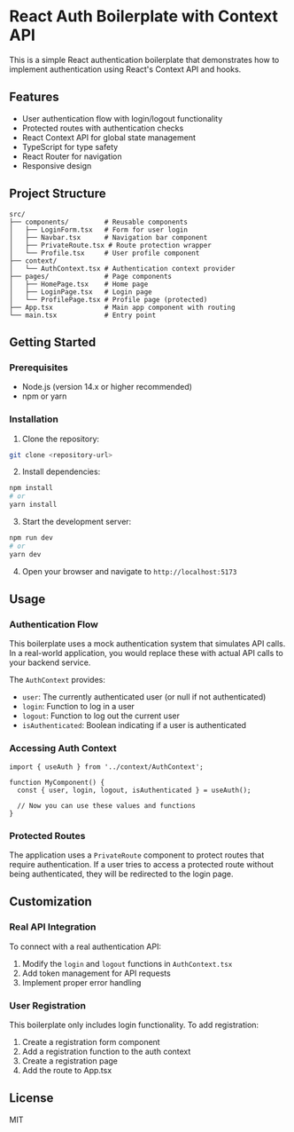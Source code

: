 # React Auth Boilerplate with Context API

This is a simple React authentication boilerplate that demonstrates how to implement authentication using React's Context API and hooks.

## Features

- User authentication flow with login/logout functionality
- Protected routes with authentication checks
- React Context API for global state management
- TypeScript for type safety
- React Router for navigation
- Responsive design

## Project Structure

```
src/
├── components/         # Reusable components
│   ├── LoginForm.tsx   # Form for user login
│   ├── Navbar.tsx      # Navigation bar component
│   ├── PrivateRoute.tsx # Route protection wrapper
│   └── Profile.tsx     # User profile component
├── context/
│   └── AuthContext.tsx # Authentication context provider
├── pages/              # Page components
│   ├── HomePage.tsx    # Home page
│   ├── LoginPage.tsx   # Login page
│   └── ProfilePage.tsx # Profile page (protected)
├── App.tsx             # Main app component with routing
└── main.tsx            # Entry point
```

## Getting Started

### Prerequisites

- Node.js (version 14.x or higher recommended)
- npm or yarn

### Installation

1. Clone the repository:
```bash
git clone <repository-url>
```

2. Install dependencies:
```bash
npm install
# or
yarn install
```

3. Start the development server:
```bash
npm run dev
# or
yarn dev
```

4. Open your browser and navigate to `http://localhost:5173`

## Usage

### Authentication Flow

This boilerplate uses a mock authentication system that simulates API calls. In a real-world application, you would replace these with actual API calls to your backend service.

The `AuthContext` provides:

- `user`: The currently authenticated user (or null if not authenticated)
- `login`: Function to log in a user
- `logout`: Function to log out the current user
- `isAuthenticated`: Boolean indicating if a user is authenticated

### Accessing Auth Context

```tsx
import { useAuth } from '../context/AuthContext';

function MyComponent() {
  const { user, login, logout, isAuthenticated } = useAuth();
  
  // Now you can use these values and functions
}
```

### Protected Routes

The application uses a `PrivateRoute` component to protect routes that require authentication. If a user tries to access a protected route without being authenticated, they will be redirected to the login page.

## Customization

### Real API Integration

To connect with a real authentication API:

1. Modify the `login` and `logout` functions in `AuthContext.tsx`
2. Add token management for API requests
3. Implement proper error handling

### User Registration

This boilerplate only includes login functionality. To add registration:

1. Create a registration form component
2. Add a registration function to the auth context
3. Create a registration page
4. Add the route to App.tsx

## License

MIT
